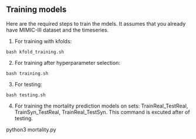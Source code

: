 ## Training models

Here are the required steps to train the mdels. It assumes that you already have MIMIC-III dataset and the timeseries.

1) For training with kfolds:
```
bash kfold_training.sh 
```

2) For training after hyperparameter selection:
```
bash training.sh 
```

3) For testing:
```
bash testing.sh 
```
4) For training the mortality prediction models on sets: TrainReal_TestReal, TrainSyn_TestReal, TrainReal_TestSyn. This command is excuted after of testing.

python3 mortality.py
```
